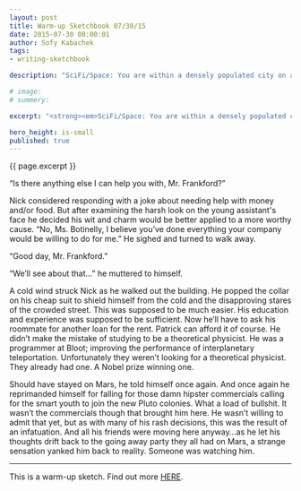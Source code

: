 ```yaml
---
layout: post
title: Warm-up Sketchbook 07/30/15
date: 2015-07-30 00:00:01
author: Sofy Kabachek
tags:
- writing-sketchbook

description: "SciFi/Space: You are within a densely populated city on a colonized planet. The reason for the ship's / colony's existence has been hidden from its occupants. Your character has trouble adjusting to their new life. World War Three resulted in one globally unified government."

# image:
# summery:

excerpt: "<strong><em>SciFi/Space: You are within a densely populated city on a colonized planet. The reason for the ship's / colony's existence has been hidden from its occupants. Your character has trouble adjusting to their new life. World War Three resulted in one globally unified government.</em></strong><br><br>“Move to Pluto, they said. It’s the hip place for young professionals, they said. Well it doesn’t look like anyone is really interested in this young professional.” Nick pointed two thumbs at himself.<br><br>This gesture didn’t seem to amuse the administrative assistant with whom he was sharing his woes. “I’m sorry, Mr. Frankford. But the other candidate was simply better qualified for this position. But we will gladly keep your resume on file, should any more appropriate positions open up in the future.”<br><br>“You do that, Ms. Botinelly. You do that.”"

hero_height: is-small
published: true
---
```


{{ page.excerpt }}

“Is there anything else I can help you with, Mr. Frankford?”

Nick considered responding with a joke about needing help with money and/or food. But after examining the harsh look on the young assistant's face he decided his wit and charm would be better applied to a more worthy cause. “No, Ms. Botinelly, I believe you’ve done everything your company would be willing to do for me.” He sighed and turned to walk away.

“Good day, Mr. Frankford.”

“We’ll see about that...” he muttered to himself.

A cold wind struck Nick as he walked out the building. He popped the collar on his cheap suit to shield himself from the cold and the disapproving stares of the crowded street. This was supposed to be much easier. His education and experience was supposed to be sufficient. Now he’ll have to ask his roommate for another loan for the rent. Patrick can afford it of course. He didn’t make the mistake of studying to be a theoretical physicist. He was a programmer at Bloot; improving the performance of interplanetary teleportation. Unfortunately they weren’t looking for a theoretical physicist. They already had one. A Nobel prize winning one.

Should have stayed on Mars, he told himself once again. And once again he reprimanded himself for falling for those damn hipster commercials calling for the smart youth to join the new Pluto colonies. What a load of bullshit. It wasn’t the commercials though that brought him here. He wasn’t willing to admit that yet, but as with many of his rash decisions, this was the result of an infatuation. And all his friends were moving here anyway...as he let his thoughts drift back to the going away party they all had on Mars, a strange sensation yanked him back to reality. Someone was watching him.

***

This is a warm-up sketch. Find out more [HERE](/sketchbook-intro/).